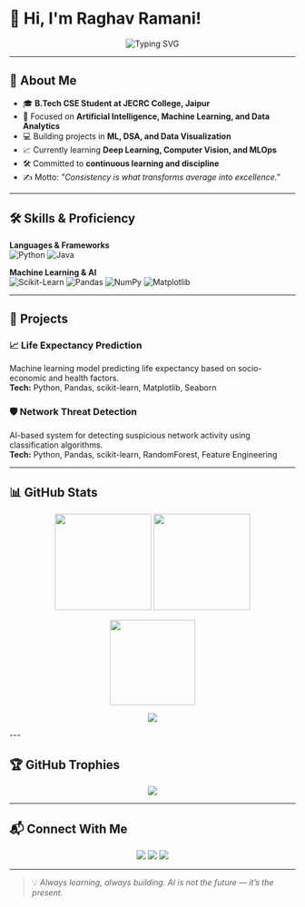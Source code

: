# 👋 Hi, I'm Raghav Ramani!  

<div align="center">
  <img src="https://readme-typing-svg.herokuapp.com?font=Fira+Code&weight=500&size=22&pause=1000&color=00F7A3&center=true&vCenter=true&width=500&lines=Aspiring+AI%2FML+Engineer;Data+Analyst+%7C+ML+Project+Developer;Learning+DSA+in+Java;Turning+Data+into+Intelligence" alt="Typing SVG" />
</div>  

---

## 💫 About Me  

- 🎓 **B.Tech CSE Student at JECRC College, Jaipur**  
- 🤖 Focused on **Artificial Intelligence, Machine Learning, and Data Analytics**  
- 💻 Building projects in **ML, DSA, and Data Visualization**  
- 📈 Currently learning **Deep Learning, Computer Vision, and MLOps**  
- 🛠️ Committed to **continuous learning and discipline**  
- ✍ Motto: *"Consistency is what transforms average into excellence."*  

---

## 🛠️ Skills & Proficiency  

**Languages & Frameworks**  
![Python](https://img.shields.io/badge/Python-3776AB?style=for-the-badge&logo=python&logoColor=white)
![Java](https://img.shields.io/badge/Java-%23ED8B00.svg?style=for-the-badge&logo=java&logoColor=white)

**Machine Learning & AI**  
![Scikit-Learn](https://img.shields.io/badge/scikit--learn-%23F7931E?style=for-the-badge&logo=scikit-learn&logoColor=white)
![Pandas](https://img.shields.io/badge/pandas-%23150458?style=for-the-badge&logo=pandas&logoColor=white)
![NumPy](https://img.shields.io/badge/numpy-013243?style=for-the-badge&logo=numpy&logoColor=white)
![Matplotlib](https://img.shields.io/badge/Matplotlib-ffffff?style=for-the-badge&logo=matplotlib&logoColor=black)


---

## 📂 Projects  

### 📈 **Life Expectancy Prediction**  
Machine learning model predicting life expectancy based on socio-economic and health factors.  
**Tech:** Python, Pandas, scikit-learn, Matplotlib, Seaborn  

### 🛡 **Network Threat Detection**  
AI-based system for detecting suspicious network activity using classification algorithms.  
**Tech:** Python, Pandas, scikit-learn, RandomForest, Feature Engineering  


---

## 📊 GitHub Stats  

<p align="center">
  <!-- Neon Glow Theme Stats -->
  <img src="https://github-readme-stats.vercel.app/api?username=Raghav1378&show_icons=true&theme=tokyonight&hide_border=true&bg_color=0D1117&title_color=39FF14&icon_color=39FF14" height="170"/>
  
  <!-- Fire Edition Streak -->
  <img src="https://github-readme-streak-stats.herokuapp.com?user=Raghav1378&theme=github-dark-blue&hide_border=true&fire=FF4500&currStreakLabel=FFD700" height="170"/>
</p>

<p align="center">
  <!-- Compact Top Languages -->
  <img src="https://github-readme-stats.vercel.app/api/top-langs/?username=Raghav1378&layout=compact&theme=tokyonight&hide_border=true&bg_color=0D1117&title_color=39FF14" height="150"/>
</p>

<p align="center">
  <!-- AI-style Activity Graph -->
  <img src="https://github-readme-activity-graph.vercel.app/graph?username=Raghav1378&bg_color=0D1117&color=00F5FF&line=00F5FF&point=FFFFFF&area=true&hide_border=true"/>
</p>
---

## 🏆 GitHub Trophies  

<p align="center">
  <img src="https://github-profile-trophy.vercel.app/?username=Raghav1378&theme=algolia&no-frame=true&row=1&column=6" />
</p>

---
## 📬 Connect With Me  

<p align="center">
  <a href="mailto:raghavramani2004@gmail.com"><img src="https://img.shields.io/badge/Email-raghavramani2004%40gmail.com-D14836?style=for-the-badge&logo=gmail&logoColor=white"></a>
  <a href="https://www.kaggle.com/raghavramani3232"><img src="https://img.shields.io/badge/Kaggle-raghavramani3232-blue?logo=kaggle&logoColor=white&style=for-the-badge"></a>
  <a href="https://www.linkedin.com/in/raghav-ramani-711b56256/"><img src="https://img.shields.io/badge/LinkedIn-Raghav%20Ramani-0077B5?style=for-the-badge&logo=linkedin&logoColor=white"></a>
</p>

---

> 💡 *Always learning, always building. AI is not the future — it’s the present.*  
